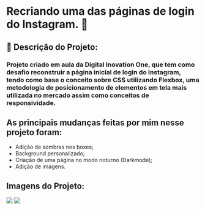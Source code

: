 # Recriando uma das páginas de login do Instagram. :camera_flash:

## :pencil: Descrição do Projeto: 

### Projeto criado em aula da Digital Inovation One, que tem como desafio reconstruir a página inicial de login do Instagram, tendo como base o conceito sobre CSS utilizando Flexbox, uma metodologia de posicionamento de elementos em tela mais utilizada no mercado assim como conceitos de responsividade.



## As principais mudanças feitas por mim nesse projeto foram:

- Adição de sombras nos boxes;
- Background personalizado;
- Criação de uma página no modo noturno (Darkmode);
- Adição de imagens.

## Imagens do Projeto:

![](https://i.imgur.com/ULDZA10.png)
![](https://i.imgur.com/xc3bMQ5.png)
